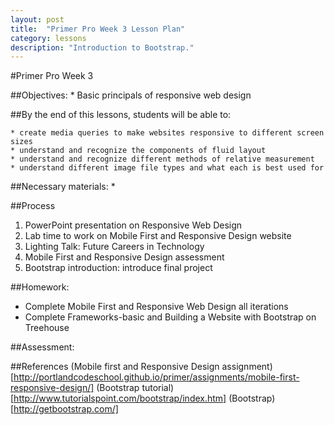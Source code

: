 ```yaml
---
layout: post
title:  "Primer Pro Week 3 Lesson Plan"
category: lessons
description: "Introduction to Bootstrap."
---
```

#Primer Pro Week 3

##Objectives:
	* Basic principals of responsive web design

##By the end of this lessons, students will be able to:

	* create media queries to make websites responsive to different screen sizes
	* understand and recognize the components of fluid layout
	* understand and recognize different methods of relative measurement
	* understand different image file types and what each is best used for

##Necessary materials:
	* 

##Process
1. PowerPoint presentation on Responsive Web Design
2. Lab time to work on Mobile First and Responsive Design website
3. Lighting Talk: Future Careers in Technology
4. Mobile First and Responsive Design assessment
4. Bootstrap introduction: introduce final project

##Homework:

* Complete Mobile First and Responsive Web Design all iterations
* Complete Frameworks-basic and Building a Website with Bootstrap on Treehouse


##Assessment:


##References
	(Mobile first and Responsive Design assignment)[http://portlandcodeschool.github.io/primer/assignments/mobile-first-responsive-design/]
	(Bootstrap tutorial)[http://www.tutorialspoint.com/bootstrap/index.htm]
	(Bootstrap)[http://getbootstrap.com/]

